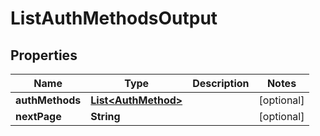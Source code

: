 

# ListAuthMethodsOutput

## Properties

Name | Type | Description | Notes
------------ | ------------- | ------------- | -------------
**authMethods** | [**List&lt;AuthMethod&gt;**](AuthMethod.md) |  |  [optional]
**nextPage** | **String** |  |  [optional]



